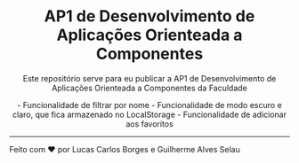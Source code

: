 <h1 align="center"> AP1 de Desenvolvimento de Aplicações Orienteada a Componentes </h1>

<p align="center">
  Este repositório serve para eu publicar a AP1 de Desenvolvimento de Aplicações Orienteada a Componentes da Faculdade
</p>
<p align="center">
- Funcionalidade de filtrar por nome
- Funcionalidade de modo escuro e claro, que fica armazenado no LocalStorage
- Funcionalidade de adicionar aos favoritos
</p>

---

Feito com ❤ por Lucas Carlos Borges e Guilherme Alves Selau

